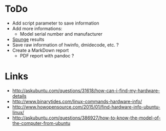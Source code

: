 ToDo
====
* Add script parameter to save information
* Add more informations:
    * Model serial number and manufacturer
* [Spunge](http://sprunge.us) results
* Save raw information of hwinfo, dmidecode, etc. ?
* Create a MarkDown report
   * PDF report with pandoc ?


Links
=====
* http://askubuntu.com/questions/31618/how-can-i-find-my-hardware-details
* http://www.binarytides.com/linux-commands-hardware-info/
* http://www.howopensource.com/2015/01/find-hardware-info-ubuntu-linux/
* http://askubuntu.com/questions/386927/how-to-know-the-model-of-the-computer-from-ubuntu
